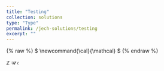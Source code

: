 ```yaml
---
title: "Testing"
collection: solutions
type: "Type"
permalink: /jech-solutions/testing
excerpt: ""
---
```

{% raw %}
$
\newcommand{\cal}{\mathcal}
$
{% endraw %}

<head>
   <script src="https://cdn.jsdelivr.net/npm/mathjax@3/es5/tex-mml-chtml.js"></script>
</head>

$\mathbb{Z}$
$\mathcal{U}$
$\mathfrak{c}$